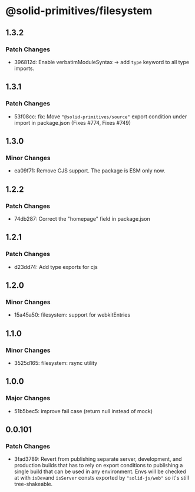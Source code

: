 # @solid-primitives/filesystem

## 1.3.2

### Patch Changes

- 396812d: Enable verbatimModuleSyntax -> add `type` keyword to all type imports.

## 1.3.1

### Patch Changes

- 53f08cc: fix: Move `"@solid-primitives/source"` export condition under import in package.json
  (Fixes #774, Fixes #749)

## 1.3.0

### Minor Changes

- ea09f71: Remove CJS support. The package is ESM only now.

## 1.2.2

### Patch Changes

- 74db287: Correct the "homepage" field in package.json

## 1.2.1

### Patch Changes

- d23dd74: Add type exports for cjs

## 1.2.0

### Minor Changes

- 15a45a50: filesystem: support for webkitEntries

## 1.1.0

### Minor Changes

- 3525d165: filesystem: rsync utility

## 1.0.0

### Major Changes

- 51b5bec5: improve fail case (return null instead of mock)

## 0.0.101

### Patch Changes

- 3fad3789: Revert from publishing separate server, development, and production builds that has to rely on export conditions
  to publishing a single build that can be used in any environment.
  Envs will be checked at with `isDev`and `isServer` consts exported by `"solid-js/web"` so it's still tree-shakeable.
